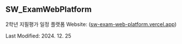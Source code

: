 ## SW_ExamWebPlatform
2학년 지필평가 일정 플랫폼 
Website: ([sw-exam-web-platform.vercel.app](https://sw-exam-web-platform.vercel.app/))

Last Modified: 2024. 12. 25
